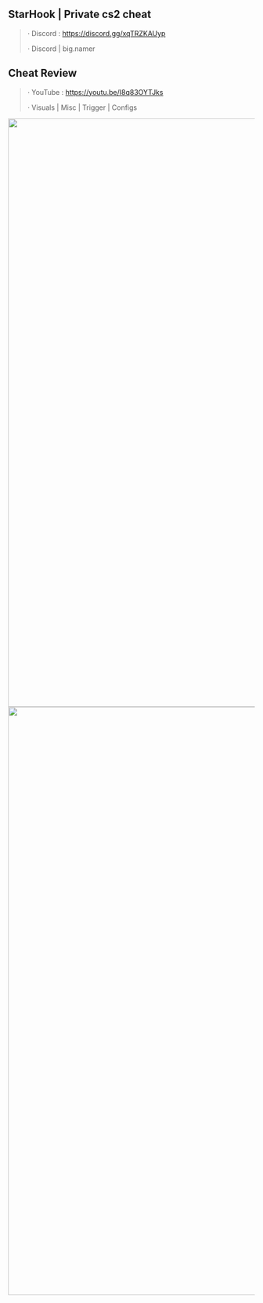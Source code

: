 ## StarHook | Private cs2 cheat

> · Discord : https://discord.gg/xqTRZKAUyp 
>
> · Discord | big.namer

## Cheat Review 

> · YouTube : https://youtu.be/I8q83OYTJks
>
> · Visuals | Misc | Trigger | Configs

<img src="https://media.discordapp.net/attachments/1157841015760236636/1161047289389908088/image.png?ex=6536e08d&is=65246b8d&hm=b506702c5c7c8bf57437f95095b01ef17605181e61ecdacb54917366d3c6a25b&=&width=1190&height=670" width="1200" />
<img src="https://media.discordapp.net/attachments/1157841015760236636/1161047289389908088/image.png?ex=6536e08d&is=65246b8d&hm=b506702c5c7c8bf57437f95095b01ef17605181e61ecdacb54917366d3c6a25b&=&width=1190&height=670" width="1200" />
